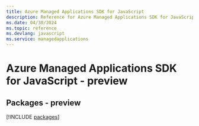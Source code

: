 ```yaml
---
title: Azure Managed Applications SDK for JavaScript
description: Reference for Azure Managed Applications SDK for JavaScript
ms.date: 04/30/2024
ms.topic: reference
ms.devlang: javascript
ms.service: managedapplications
---
```

# Azure Managed Applications SDK for JavaScript - preview
## Packages - preview
[!INCLUDE [packages](managed-applications-index.md)]